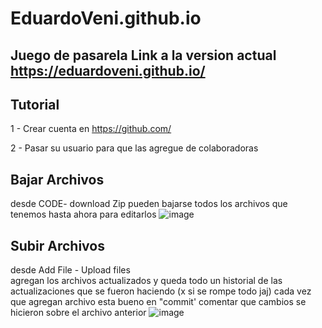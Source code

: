 # EduardoVeni.github.io
## Juego de pasarela Link a la version actual https://eduardoveni.github.io/

## Tutorial
1 - Crear cuenta en https://github.com/

2 - Pasar su usuario para que las agregue de colaboradoras


## Bajar Archivos

desde CODE- download Zip 
pueden bajarse todos los archivos que tenemos hasta ahora para editarlos
![image](https://user-images.githubusercontent.com/115672756/195468483-d88571e2-0fc9-49c0-935f-afeca4deeedf.png)



## Subir Archivos
 desde Add File - Upload files   
agregan los archivos actualizados y queda todo un historial de las actualizaciones que se fueron  haciendo (x si se rompe todo jaj)
cada vez que agregan archivo esta bueno en "commit' comentar que cambios se hicieron sobre el archivo anterior
![image](https://user-images.githubusercontent.com/115672756/195469045-f23403a7-1137-405f-ac95-1293f079fa91.png)
